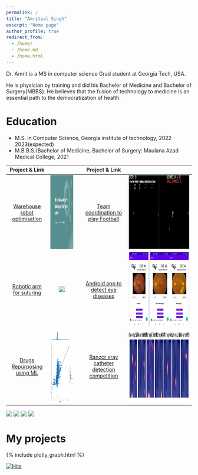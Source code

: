 ```yaml
---
permalink: /
title: "Amritpal Singh"
excerpt: "Home page"
author_profile: true
redirect_from: 
  - /home/
  - /home.md
  - /home.html
---
```


Dr. Amrit is a MS in computer science Grad student at Georgia Tech, USA. 

He is physician by training and did his Bachelor of Medicine and Bachelor of Surgery(MBBS).
He believes that the fusion of technology to medicine is an essential path to the democratization of health. 

Education
======
* M.S. in Computer Science, Georgia institute of technology, 2022 - 2023(expected)
* M.B.B.S.(Bachelor of Medicine, Bachelor of Surgery: Maulana Azad Medical College, 2021

|Project & Link |   |  | Project & Link |  |
| :---:     | :---:   | :---:   | :---:   | :---:   |
| [Warehouse robot optimisation](https://amritpal-001.github.io/projects/2022-mas-warehouse) | <img src="/images/projects/2022-mas_warehouse_demo.gif"  height=200/>  |  | [Team coordination to play Football](https://amritpal-001.github.io/projects/2022-football-qmix) | <img src="/images/projects/2002-football-qmix-fight_the_goalkeeper.gif" height=200/> | 
| [Robotic arm for suturing](https://amritpal-001.github.io/projects/2022-medical-robotics-kinematics) | <img src="/images/projects/2022-medical-robotics-kinematics_demo.gif" height=200/> |  | [Android app to detect eye diseases](https://amritpal-001.github.io/projects/2021-eyeai) | <img src="/images/projects/eyeai_crop.png" height=200/> | 
|[Drugs Repurposing using ML](https://amritpal-001.github.io/publication/2020-insilico-drug-repurposing) | <img src="/images/publications/drug_repurposing_affinty.png" alt="Logo" height=200 width=200/>  |  | [Ranzcr xray catheter detection competition](https://amritpal-001.github.io/projects/2021_ranzcr_catheter_detection) | <img src="/images/competitions/2021_ranzcr_catheter_detection_GradCam_cropped.png" height=200/> | 


<img src="{{ site.url }}/images/projects/2022-mas_warehouse_demo.gif" height = "150"> <img src="{{ site.url }}/images/projects/eyeai_crop.png" height = "150"> <img src="{{ site.url }}/images/projects/2002-football-qmix-fight_the_goalkeeper.gif" height = "150"> <img src="{{ site.url }}/images/projects/2002-football-qmix-fight_the_goalkeeper.gif" height = "150">


# My projects
{% include plotly_graph.html %}


[![Hits](https://hits.seeyoufarm.com/api/count/incr/badge.svg?url=https%3A%2F%2Famritpal-001.github.io&count_bg=%2379C83D&title_bg=%23555555&icon=&icon_color=%23E7E7E7&title=Page+Visits&edge_flat=false)](https://hits.seeyoufarm.com)

